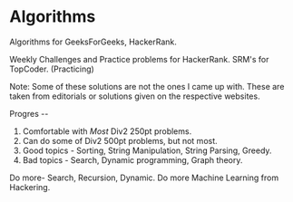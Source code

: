 Algorithms
==========

Algorithms for GeeksForGeeks, HackerRank.

Weekly Challenges and Practice problems for HackerRank.
SRM's for TopCoder. (Practicing)




Note:
Some of these solutions are not the ones I came up with.
These are taken from editorials or solutions given on the respective websites.



Progres -- 
1. Comfortable with *Most* Div2 250pt problems.
2. Can do some of Div2 500pt problems, but not most.
3. Good topics - Sorting, String Manipulation, String Parsing, Greedy.
4. Bad topics - Search, Dynamic programming, Graph theory.

Do more- Search, Recursion, Dynamic.
Do more Machine Learning from Hackering. 